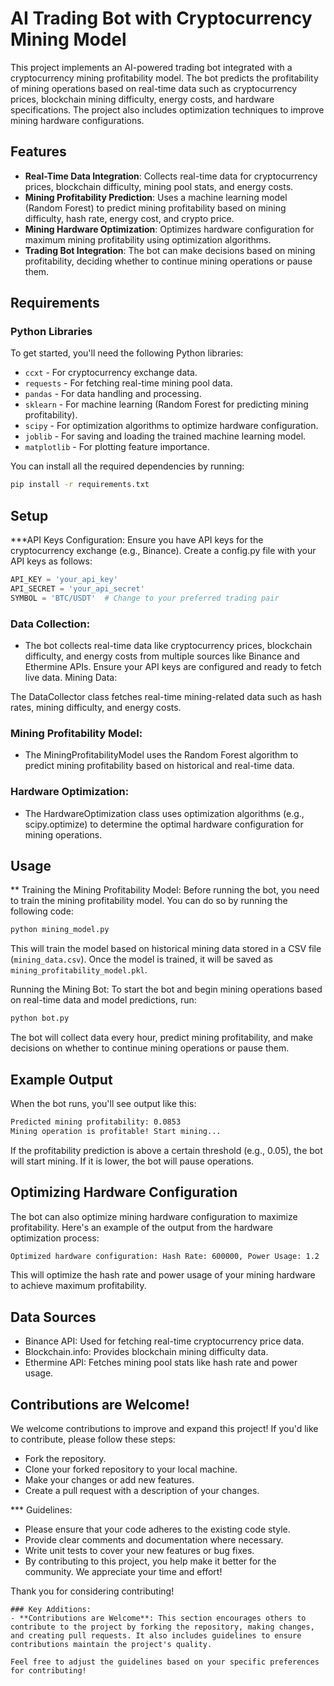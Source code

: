 # AI Trading Bot with Cryptocurrency Mining Model

This project implements an AI-powered trading bot integrated with a cryptocurrency mining profitability model. The bot predicts the profitability of mining operations based on real-time data such as cryptocurrency prices, blockchain mining difficulty, energy costs, and hardware specifications. The project also includes optimization techniques to improve mining hardware configurations.

## Features
- **Real-Time Data Integration**: Collects real-time data for cryptocurrency prices, blockchain difficulty, mining pool stats, and energy costs.
- **Mining Profitability Prediction**: Uses a machine learning model (Random Forest) to predict mining profitability based on mining difficulty, hash rate, energy cost, and crypto price.
- **Mining Hardware Optimization**: Optimizes hardware configuration for maximum mining profitability using optimization algorithms.
- **Trading Bot Integration**: The bot can make decisions based on mining profitability, deciding whether to continue mining operations or pause them.

## Requirements

### Python Libraries
To get started, you'll need the following Python libraries:
- `ccxt` - For cryptocurrency exchange data.
- `requests` - For fetching real-time mining pool data.
- `pandas` - For data handling and processing.
- `sklearn` - For machine learning (Random Forest for predicting mining profitability).
- `scipy` - For optimization algorithms to optimize hardware configuration.
- `joblib` - For saving and loading the trained machine learning model.
- `matplotlib` - For plotting feature importance.

You can install all the required dependencies by running:

```bash
pip install -r requirements.txt

```
## Setup
***API Keys Configuration:
Ensure you have API keys for the cryptocurrency exchange (e.g., Binance). Create a config.py file with your API keys as follows:
```python
API_KEY = 'your_api_key'
API_SECRET = 'your_api_secret'
SYMBOL = 'BTC/USDT'  # Change to your preferred trading pair

```
### Data Collection:

- The bot collects real-time data like cryptocurrency prices, blockchain difficulty, and energy costs from multiple sources like Binance and Ethermine APIs. Ensure your API keys are configured and ready to fetch live data.
Mining Data:

The DataCollector class fetches real-time mining-related data such as hash rates, mining difficulty, and energy costs.

### Mining Profitability Model:

- The MiningProfitabilityModel uses the Random Forest algorithm to predict mining profitability based on historical and real-time data.

### Hardware Optimization:

- The HardwareOptimization class uses optimization algorithms (e.g., scipy.optimize) to determine the optimal hardware configuration for mining operations.

## Usage
** Training the Mining Profitability Model: Before running the bot, you need to train the mining profitability model. You can do so by running the following code:
```bash
python mining_model.py
```
This will train the model based on historical mining data stored in a CSV file (`mining_data.csv`). Once the model is trained, it will be saved as `mining_profitability_model.pkl`.

Running the Mining Bot: To start the bot and begin mining operations based on real-time data and model predictions, run:
```bash
python bot.py
```
The bot will collect data every hour, predict mining profitability, and make decisions on whether to continue mining operations or pause them.

## Example Output
When the bot runs, you'll see output like this:
```bash
Predicted mining profitability: 0.0853
Mining operation is profitable! Start mining...
```
If the profitability prediction is above a certain threshold (e.g., 0.05), the bot will start mining. If it is lower, the bot will pause operations.

## Optimizing Hardware Configuration
The bot can also optimize mining hardware configuration to maximize profitability. Here's an example of the output from the hardware optimization process:
```bash
Optimized hardware configuration: Hash Rate: 600000, Power Usage: 1.2
```
This will optimize the hash rate and power usage of your mining hardware to achieve maximum profitability.

## Data Sources
- Binance API: Used for fetching real-time cryptocurrency price data.
- Blockchain.info: Provides blockchain mining difficulty data.
- Ethermine API: Fetches mining pool stats like hash rate and power usage.

## Contributions are Welcome!
We welcome contributions to improve and expand this project! If you'd like to contribute, please follow these steps:

- Fork the repository.
- Clone your forked repository to your local machine.
- Make your changes or add new features.
- Create a pull request with a description of your changes.

*** Guidelines:
- Please ensure that your code adheres to the existing code style.
- Provide clear comments and documentation where necessary.
- Write unit tests to cover your new features or bug fixes.
- By contributing to this project, you help make it better for the community. We appreciate your time and effort!

Thank you for considering contributing!

```
### Key Additions:
- **Contributions are Welcome**: This section encourages others to contribute to the project by forking the repository, making changes, and creating pull requests. It also includes guidelines to ensure contributions maintain the project's quality.

Feel free to adjust the guidelines based on your specific preferences for contributing!
```